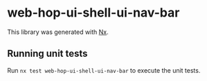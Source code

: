 # web-hop-ui-shell-ui-nav-bar

This library was generated with [Nx](https://nx.dev).

## Running unit tests

Run `nx test web-hop-ui-shell-ui-nav-bar` to execute the unit tests.

